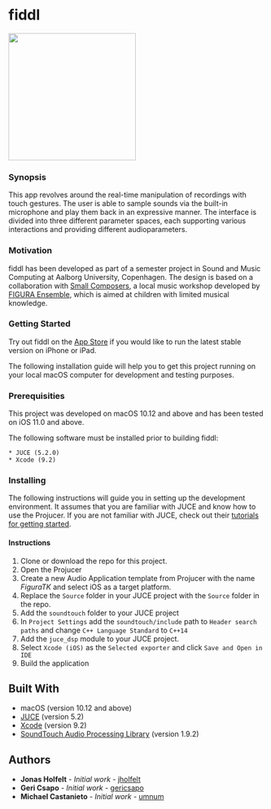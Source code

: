 # fiddl

<a href="https://itunes.apple.com/dk/app/fiddl/id1320021639?mt=8&ign-itsct=1320021639-1320021639&ign-itscg=0176&ign-mpt=uo%3D4">
<img src="https://github.com/SMCFY/fiddl/blob/develop/Resources/Images/fiddl.png?raw=true" width="250" href="https://itunes.apple.com/dk/app/fiddl/id1320021639?mt=8&ign-itsct=1320021639-1320021639&ign-itscg=0176&ign-mpt=uo%3D4">
</a>

### Synopsis
This app revolves around the real-time manipulation of recordings with touch gestures. The user is able to sample sounds via the built-in microphone and play them back in an expressive manner. The interface is divided into three different parameter spaces, each supporting various interactions and providing different audioparameters.

### Motivation
fiddl has been developed as part of a semester project in Sound and Music Computing at Aalborg University, Copenhagen. The design is based on a collaboration with [Small Composers](https://www.figura.dk/en/small-composers/), a local music workshop developed by [FIGURA Ensemble](http://www.figura.dk/en/#), which is aimed at children with limited musical knowledge.

### Getting Started
Try out fiddl on the [App Store](https://itunes.apple.com/dk/app/fiddl/id1320021639?mt=8&ign-itsct=1320021639-1320021639&ign-itscg=0176&ign-mpt=uo%3D4) if you would like to run the latest stable version on iPhone or iPad.

The following installation guide will help you to get this project running on your local macOS computer for development and testing purposes. 

### Prerequisities

This project was developed on macOS 10.12 and above and has been tested on iOS 11.0 and above.

The following software must be installed prior to building fiddl:

```
* JUCE (5.2.0)
* Xcode (9.2)
```

### Installing

The following instructions will guide you in setting up the development environment. It assumes that you are familiar with JUCE and know how to use the Projucer. If you are not familiar with JUCE, check out their [tutorials for getting started](https://juce.com/tutorials).

#### Instructions

1. Clone or download the repo for this project.
2. Open the Projucer
3. Create a new Audio Application template from Projucer with the name _FiguraTK_ and select iOS as a target platform.
4. Replace the `Source` folder in your JUCE project with the `Source` folder in the repo.
5. Add the `soundtouch` folder to your JUCE project
6. In `Project Settings` add the `soundtouch/include` path to `Header search paths` and change `C++ Language Standard` to `C++14`
7. Add the `juce_dsp` module to your JUCE project.
8. Select `Xcode (iOS)` as the `Selected exporter` and click `Save and Open in IDE`
9. Build the application


## Built With

* macOS (version 10.12 and above)
* [JUCE](https://juce.com) (version 5.2)
* [Xcode](https://developer.apple.com/xcode/) (version 9.2)
* [SoundTouch Audio Processing Library](https://www.surina.net/soundtouch/) (version 1.9.2)

## Authors

* **Jonas Holfelt** - *Initial work* - [jholfelt](https://github.com/jholfelt)
* **Geri Csapo** - *Initial work* - [gericsapo](https://github.com/gericsapo)
* **Michael Castanieto** - *Initial work* - [umnum](https://github.com/umnum)
